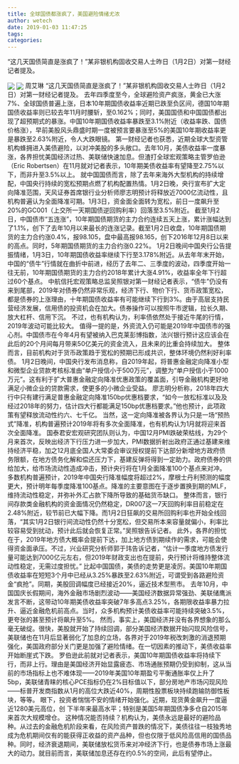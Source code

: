 ```yaml
---
title: 全球国债都涨疯了，美国避险情绪尤浓
author: wetech
date: 2019-01-03 11:47:25
tags: 
categories: 
---
```

“这几天国债简直是涨疯了！”某非银机构固收交易人士昨日（1月2日）对第一财经记者提及。
<!-- more -->
<img align="center" border="0" src="https://imgcdn.yicai.com/uppics/images/2019/01/f4089e2bd68e33fd6aefb95aee518fe3.jpg" />
<img align="center" border="0" src="https://imgcdn.yicai.com/uppics/images/2019/01/acd6633ced96ddf1877a55198ee44e77.jpg" />
周艾琳
“这几天国债简直是涨疯了！”某非银机构固收交易人士昨日（1月2日）对第一财经记者提及。
去年四季度至今，全球避险资产疯涨，黄金已大涨7%、全球国债普遍上涨，日本10年期国债收益率近期已跌至负区间，德国10年期国债收益率则已较去年11月时腰斩，至0.162%；同时，美国国债和中国国债都出现了超预期式的暴涨。中国10年期国债收益率暴跌至3.1%附近（收益率跌、国债价格涨），早前美股风头鼎盛时期一度被预言要暴涨至5%的美国10年期收益率更是暴跌至2.63%附近，令人大跌眼镜。
第一财经记者也获悉，近期全球大型资管机构蜂拥进入美债避险，以对冲美股的多头敞口。去年10月，美债收益率一度暴涨，各界担忧美国经济过热、美联储快速加息。但渣打全球宏观策略主管罗伯逊（Eric Robertsen）在11月就对记者表示，10年期美债收益率有望降至2.75%以下，而非升至3.5%以上。
就中国国债而言，除了去年来海外大型机构的持续增配，中国央行持续的宽松预期点燃了机构配置热情。1月2日晚，央行宣布扩大定向降准范围，天风证券首席银行业分析师廖志明预计将释放近7000亿流动性，且机构普遍认为全面降准可期。1月3日，资金面全面转为宽松，前日一度飙升至20%的GC001（上交所一天期国债逆回购利率）回落至3.5%附近。
截至1月2日，中国债市“五连涨”，10年期国债期货的主力合约连续五天上涨，累计涨幅达到了1.1%，创下了去年10月以来最长的连涨记录。截至1月2日收盘，10年期国债期货的主力合约涨0.4%，报98.105，盘中最高报98.165，创下2016年12月8日以来的高点。同时，5年期国债期货的主力合约涨0.22%。
1月2日晚间中国央行公告提振情绪，1月3日，10年期国债收益率继续下行至3.178%附近。从去年年末开始，中国的“债牛”行情就在曲折中前进，经历了去年二、三季度的波动，四季度开始一往无前，10年期国债期货的主力合约2018年累计大涨4.91%，收益率全年下行超过60个基点。
中航信托宏观策略总监吴照银对第一财经记者表示，“债牛”仍没有来到尾部，2019年对债券仍然非常乐观，经济下行、物价下行、货币政策宽松，都是债券的上涨理由，十年期国债收益率有可能继续下行到3%。由于高层支持民营经济发展，信用债的投资机会在加大。债券操作可以按照牛市逻辑，拉长久期、放大杠杆、信用下沉。
不过，也有机构认为，利率债依然处于接近牛尾的行情，2019年波动可能比较大。
值得一提的是，外资流入仍可能是2019年中国债市的强心剂。中国债市在今年4月有望被纳入巴克莱彭博指数，法兴银行预计这应该会在此后的20个月间每月带来50亿美元的资金流入，且未来的比重会持续加大。
整体而言，目前机构对于货币政策趋于宽松的预期已形成共识，整体环境仍然利好利率债。
1月2日晚间，中国央行发布消息称，自2019年起，将普惠金融定向降准小型和微型企业贷款考核标准由“单户授信小于500万元”，调整为“单户授信小于1000万元”。这有利于扩大普惠金融定向降准优惠政策的覆盖面，引导金融机构更好地满足小微企业的贷款需求，使更多的小微企业受益。
廖志明分析称，2018年四大行中只有建行满足普惠金融定向降准150bp优惠档要求，“如今一放松标准以及及经过2018年的努力，估计四大行都能满足150bp优惠档要求。”他也预计，此项政策有望释放流动性约六、七千亿。
当然，这一定向降准被各界认为只是一场“预热式”降准，机构普遍预计2019年将有多次全面降准，也有机构认为1月就将迎来首次全面降准。
国泰君安宏观研究团队则认为，中国12月PMI跌破荣枯线，为29个月来首次，反映出经济下行压力进一步加大，PMI数据折射出政府正通过基建来维持经济平稳，加之12月底全国人大常委会审议授权提前下达部分新增地方政府债务限额，在地方债务化解和偿还压力下，基建反弹将得到一定助力。政府债券的供给加大，给市场流动性造成冲击，预计央行将在1月全面降准100个基点来对冲。
多数机构普遍预计，2019年中国央行降准幅度将超过2%，摩根士丹利预测的幅度更大，预计明年每季度降准100基点。降准的主要意图在于逐步置换到期的MLF，维持流动性稳定，并弥补外汇占款下降所导致的基础货币缺口。
整体而言，银行间存款类金融机构的资金面情况仍然稳定，DR007这一7天回购利率目前稳定在2.48%附近，较节前已大幅下降。而1月2日狂飙的交易所回购利率也开始全线回落，“其实1月2日银行间流动性仍然十分宽松，但交易所本来容量就偏小，利率比较容易受到扰动，预计此后就会恢复正常。”吴照银告诉记者。
此外，各界的担忧在于，2019年地方债大概率会提前下达，加上地方债到期续作的需求，可能会使得资金面承压。不过，兴业研究分析师郭于玮告诉记者，“估计一季度地方债发行量可能达到7000亿元左右，但2019年财政支出也在提前，央行预计将维持整体流动性稳定，无需过度担忧。”
比起中国国债，美债的走势更是凌厉。美国10年期国债收益率在短短3个月中已经从3.25%暴跌至2.63%附近，可谓受到各路避险资金“疯抢”。同期，美股回调幅度已经接近20%，逼近技术型熊市。
去年10月，中国国庆长假期间，海外金融市场剧烈波动——美国经济数据异常强劲、美联储鹰派发言不断，这带动10年期美债收益率突破7年多高点3.25%，各期限收益率暴力拉升、逼近金融危机前高点。当时，众多机构预计美债收益率可能持续突破3.5%，更夸张的甚至预计将飙升至5%。
然而，事实上，美国经济并没有各界想象的那么毫无破绽。很快，美股就开始了持续回调，部分美国经济数据开始闪现风险信号，美联储也在11月后显著弱化了加息的立场，各界对于2019年税改刺激的消退预期强化，美国政府部分关门更是加强了避险情绪。在一切因素的推动下，美债收益率开始断崖式下跌。
罗伯逊此前就对记者表示，美国10年期国债收益率将持续下行，而非上行。理由是美国经济开始显露疲态、市场通胀预期仍受到抑制，这从当前的市场指标上也不难体现——2019年美国10年期盈亏平衡通胀率仅上升了5bp，美联储青睐的核心PCE指标仍在2%目标值以下，部分房地产市场闪现风险——标普开发商指数从1月的高位大跌近40%，周期性股票板块持续跑输防御性板块，等等。
眼下，投资者惴惴不安的情绪开始强化。近期，现货黄金飙升一度逼近1280美元高位，创 下半年来最高水平；特别是美国5年期国债净多仓自2015年来首次大规模增仓。
这种情况能否持续？机构认为，美债永远是最好的避险品种。从过去的金融危机阶段来看，在风险资产普跌的情况下，美债往往一枝独秀地成为危机期间仅有的能获得正收益的资产品种，但也仅限于低风险高信用的国债品种。同时，经济衰退期间，美联储放松货币来对冲经济下行，也是债券市场上涨最大的动力。就目前而言，美联储加息还存在约0.5%的空间，此后有望停止。
 
 
